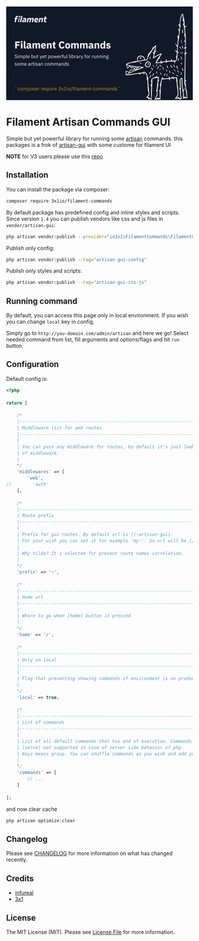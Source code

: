 ![Screenshot of Login](./art/screenshot.png)

# Filament Artisan Commands GUI

Simple but yet powerful library for running some [artisan](https://laravel.com/docs/8.x/artisan) commands.
this packages is a frok of [artisan-gui](https://github.com/infureal/artisan-gui) with some custome for filament UI

**NOTE** for V3 users please use this [repo](https://www.github.com/tomatophp/filament-artisan)

## Installation

You can install the package via composer:

```bash
composer require 3x1io/filament-commands
```

By default package has predefined config and inline styles and scripts. 
Since version `1.4` you can publish vendors like css and js files in `vendor/artisan-gui`:
```bash
php artisan vendor:publish --provider="io3x1\FilamentCommands\FilamentCommandsProvider"
```
Publish only config: 
```bash
php artisan vendor:publish --tag="artisan-gui-config"
```

Publish only styles and scripts: 
```bash
php artisan vendor:publish --tag="artisan-gui-css-js"
```

## Running command
By default, you can access this page only in local environment. If you wish
you can change `local` key in config. 

Simply go to `http://you-domain.com/admin/artisan` and here we go! 
Select needed command from list, fill arguments and options/flags and hit `run` button.

## Configuration
Default config is:
```php 
<?php

return [

    /*
    |--------------------------------------------------------------------------
    | Middleware list for web routes
    |--------------------------------------------------------------------------
    |
    | You can pass any middleware for routes, by default it's just [web] group
    | of middleware.
    |
    */
    'middlewares' => [
        'web',
//        'auth'
    ],

    /*
    |--------------------------------------------------------------------------
    | Route prefix
    |--------------------------------------------------------------------------
    |
    | Prefix for gui routes. By default url is [/~artisan-gui].
    | For your wish you can set it for example 'my-'. So url will be [/my-artisan-gui].
    |
    | Why tilda? It's selected for prevent route names correlation.
    |
    */
    'prefix' => '~',

    /*
    |--------------------------------------------------------------------------
    | Home url
    |--------------------------------------------------------------------------
    |
    | Where to go when [home] button is pressed
    |
    */
    'home' => '/',

    /*
    |--------------------------------------------------------------------------
    | Only on local
    |--------------------------------------------------------------------------
    |
    | Flag that preventing showing commands if environment is on production
    |
    */
    'local' => true,

    /*
    |--------------------------------------------------------------------------
    | List of commands
    |--------------------------------------------------------------------------
    |
    | List of all default commands that has end of execution. Commands like
    | [serve] not supported in case of server side behavior of php.
    | Keys means group. You can shuffle commands as you wish and add your own.
    |
    */
    'commands' => [
        // ...
    ]

];

```


and now clear cache

```bash
php artisan optimize:clear
```

## Changelog

Please see [CHANGELOG](CHANGELOG.md) for more information on what has changed recently.

## Credits

-   [infureal](https://github.com/infureal)
-   [3x1](https://github.com/3x1io)

## License

The MIT License (MIT). Please see [License File](LICENSE.md) for more information.
